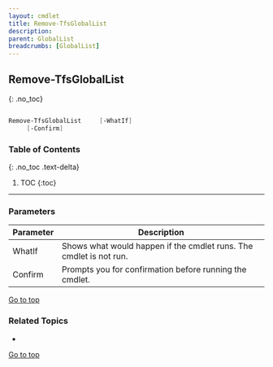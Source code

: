 ```yaml
---
layout: cmdlet
title: Remove-TfsGlobalList
description: 
parent: GlobalList
breadcrumbs: [GlobalList]
---
```

## Remove-TfsGlobalList
{: .no_toc}



```powershell

Remove-TfsGlobalList     [-WhatIf]
     [-Confirm]

```

### Table of Contents
{: .no_toc .text-delta}

1. TOC
{:toc}

-----
### Parameters

| Parameter | Description |
|:----------|-------------|
 | WhatIf | Shows what would happen if the cmdlet runs. The cmdlet is not run. |
 | Confirm | Prompts you for confirmation before running the cmdlet. |
 
[Go to top](#remove-tfsgloballist)

### Related Topics

* 


[Go to top](#remove-tfsgloballist)


